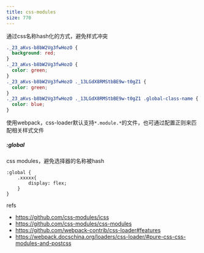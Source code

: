 ```yaml
---
title: css-modules
size: 770
---
```

通过css名称hash化的方式，避免样式冲突
```css
._23_aKvs-b8bW2Vg3fwHozO {
  background: red;
}
._23_aKvs-b8bW2Vg3fwHozO {
  color: green;
}
._23_aKvs-b8bW2Vg3fwHozO ._13LGdX8RMStbBE9w-t0gZ1 {
  color: green;
}
._23_aKvs-b8bW2Vg3fwHozO ._13LGdX8RMStbBE9w-t0gZ1 .global-class-name {
  color: blue;
}
```

使用webpack，css-loader默认支持`*.module.*`的文件，也可通过配置正则来匹配相关样式文件

##### :global
css modules，避免选择器的名称被hash
```
:global {
	.xxxxx{
		display: flex;
	}
}
```

refs
- https://github.com/css-modules/icss
- https://github.com/css-modules/css-modules
- https://github.com/webpack-contrib/css-loader#features
- https://webpack.docschina.org/loaders/css-loader/#pure-css-css-modules-and-postcss
